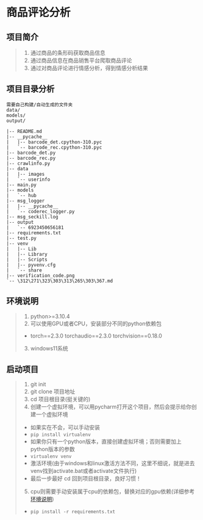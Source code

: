# 商品评论分析

## 项目简介

> 1. 通过商品的条形码获取商品信息
> 2. 通过商品信息在商品销售平台爬取商品评论
> 3. 通过对商品评论进行情感分析，得到情感分析结果

## 项目目录分析
```
需要自己构建/自动生成的文件夹
data/
models/
output/
```
```
|-- README.md
|-- __pycache__
|   |-- barcode_det.cpython-310.pyc
|   `-- barcode_rec.cpython-310.pyc
|-- barcode_det.py
|-- barcode_rec.py
|-- crawlinfo.py
|-- data
|   |-- images
|   `-- userinfo
|-- main.py
|-- models
|   `-- hub
|-- msg_logger
|   |-- __pycache__
|   `-- coderec_logger.py
|-- msg_seckill.log
|-- output
|   `-- 6923450656181
|-- requirements.txt
|-- test.py
|-- venv
|   |-- Lib
|   |-- Library
|   |-- Scripts
|   |-- pyvenv.cfg
|   `-- share
|-- verification_code.png
`-- \312\271\323\303\313\265\303\367.md
```


## 环境说明<a id="Environmental_Statement"></a>

> 1. python>=3.10.4
> 2. 可以使用GPU或者CPU，安装部分不同的python依赖包
>   - torch==2.3.0 torchaudio==2.3.0 torchvision==0.18.0
> 3. windows11系统

## 启动项目

> 1. git init
> 2. git clone 项目地址
> 3. cd 项目根目录(挺关键的)
> 4. 创建一个虚拟环境，可以用pycharm打开这个项目，然后会提示给你创建一个虚拟环境
>   - 如果实在不会，可以手动安装
>   - ```pip install virtualenv```
>   - 如果你只有一个python版本，直接创建虚拟环境；否则需要加上python版本的参数
>   - ```virtualenv venv```
>   - 激活环境(由于windows和linux激活方法不同，这里不细说，就是进去venv找到activate.bat或者activate文件执行)
>   - 最后一步最好 cd 回到项目根目录，良好习惯！
> 5. cpu则需要手动安装属于cpu的依赖包，替换对应的gpu依赖(详细参考[环境说明](#Environmental_Statement))
>   - ```pip install -r requirements.txt```
> 